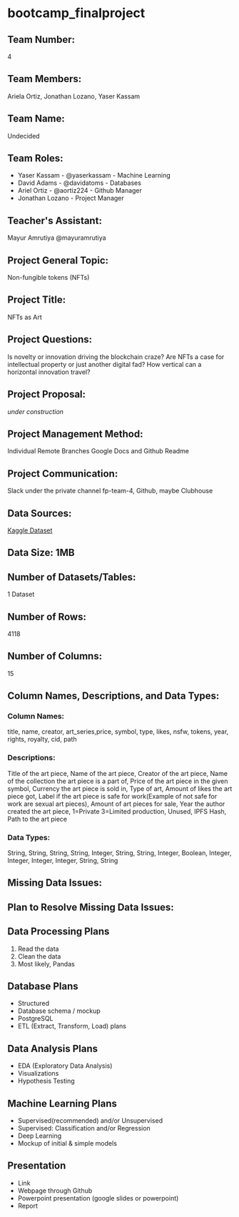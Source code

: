 # bootcamp_finalproject

## Team Number: 
4
## Team Members: 
Ariela Ortiz, Jonathan Lozano, Yaser Kassam
## Team Name: 
Undecided
## Team Roles:
- Yaser Kassam - @yaserkassam - Machine Learning
- David Adams - @davidatoms - Databases
- Ariel Ortiz - @aortiz224 - Github Manager
- Jonathan Lozano - Project Manager
## Teacher's Assistant: 
Mayur Amrutiya @mayuramrutiya

## Project General Topic: 
Non-fungible tokens (NFTs)
## Project Title: 
NFTs as Art
## Project Questions: 
Is novelty or innovation driving the blockchain craze? Are NFTs a case for intellectual property or just another digital fad? How vertical can a horizontal innovation travel?
## Project Proposal: 
*under construction*
## Project Management Method: 
Individual Remote Branches
Google Docs and Github Readme
## Project Communication: 
Slack under the private channel fp-team-4, Github, maybe Clubhouse

## Data Sources:
[Kaggle Dataset](kaggle.com/vepnar/nft-art-dataset)
## Data Size: 1MB
## Number of Datasets/Tables: 
1 Dataset
## Number of Rows: 
4118
## Number of Columns:
15
## Column Names, Descriptions, and Data Types:
### Column Names:
title, name, creator, art_series,price, symbol, type, likes, nsfw, tokens, year, rights, royalty, cid, path
### Descriptions:
Title of the art piece, Name of the art piece, Creator of the art piece,  Name of the collection the art piece is a part of, Price of the art piece in the given symbol, Currency the art piece is sold in, Type of art, Amount of likes the art piece got, Label if the art piece is safe for work(Example of not safe for work are sexual art pieces), Amount of art pieces for sale, Year the author created the art piece, 1=Private 3=Limited production, Unused, IPFS Hash, Path to the art piece
### Data Types:
String, String, String, String, Integer, String, String, Integer, Boolean, Integer, Integer, Integer, Integer, String, String
## Missing Data Issues:
## Plan to Resolve Missing Data Issues:

## Data Processing Plans
1. Read the data
2. Clean the data
3. Most likely, Pandas

## Database Plans
- Structured
- Database schema / mockup
- PostgreSQL
- ETL (Extract, Transform, Load) plans

## Data Analysis Plans
- EDA (Exploratory Data Analysis)
- Visualizations
- Hypothesis Testing

## Machine Learning Plans
- Supervised(recommended) and/or Unsupervised
- Supervised: Classification and/or Regression
- Deep Learning
- Mockup of initial & simple models

## Presentation
- Link
- Webpage through Github
- Powerpoint presentation (google slides or powerpoint)
- Report
